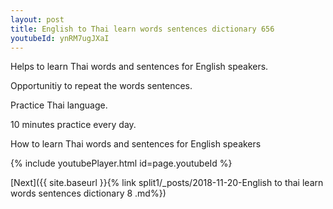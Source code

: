 ```yaml
---
layout: post
title: English to Thai learn words sentences dictionary 656 
youtubeId: ynRM7ugJXaI
---
```

 
 
Helps to learn Thai words and sentences for English speakers.

Opportunitiy to repeat the words sentences. 

Practice Thai language. 
 
10 minutes practice every day. 
 
How to learn Thai words and sentences for English speakers 
 
{% include youtubePlayer.html id=page.youtubeId %}
 
 
[Next]({{ site.baseurl }}{% link  split1/_posts/2018-11-20-English to thai learn words sentences dictionary 8 .md%})
 

